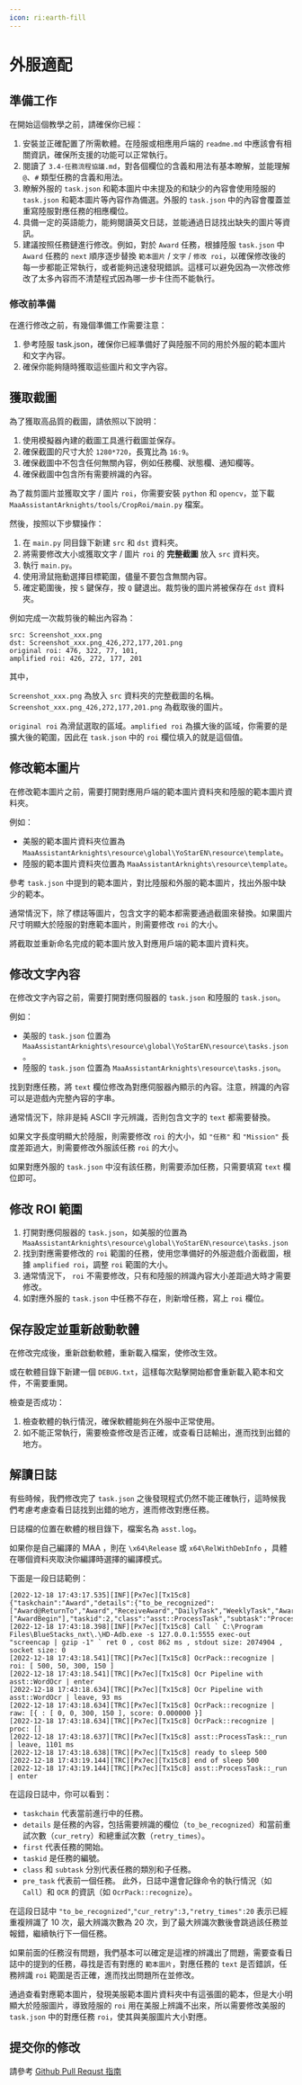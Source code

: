 ```yaml
---
icon: ri:earth-fill
---
```

# 外服適配

## 準備工作

在開始這個教學之前，請確保你已經：

1. 安裝並正確配置了所需軟體。在陸服或相應用戶端的 `readme.md` 中應該會有相關資訊，確保所支援的功能可以正常執行。
2. 閱讀了 `3.4-任務流程協議.md`，對各個欄位的含義和用法有基本瞭解，並能理解 `@`、`#` 類型任務的含義和用法。
3. 瞭解外服的 `task.json` 和範本圖片中未提及的和缺少的內容會使用陸服的 `task.json` 和範本圖片等內容作為備選。外服的 `task.json` 中的內容會覆蓋並重寫陸服對應任務的相應欄位。
4. 具備一定的英語能力，能夠閱讀英文日誌，並能通過日誌找出缺失的圖片等資訊。
5. 建議按照任務鏈進行修改。例如，對於 `Award` 任務，根據陸服 `task.json` 中 `Award` 任務的 `next` 順序逐步替換 `範本圖片` / `文字` / `修改 roi`，以確保修改後的每一步都能正常執行，或者能夠迅速發現錯誤。這樣可以避免因為一次修改修改了太多內容而不清楚程式因為哪一步卡住而不能執行。

### 修改前準備

在進行修改之前，有幾個準備工作需要注意：

1. 參考陸服 task.json，確保你已經準備好了與陸服不同的用於外服的範本圖片和文字內容。
2. 確保你能夠隨時獲取這些圖片和文字內容。

## 獲取截圖

為了獲取高品質的截圖，請依照以下說明：

1. 使用模擬器內建的截圖工具進行截圖並保存。
2. 確保截圖的尺寸大於 `1280*720`，長寬比為 `16:9`。
3. 確保截圖中不包含任何無關內容，例如任務欄、狀態欄、通知欄等。
4. 確保截圖中包含所有需要辨識的內容。

為了裁剪圖片並獲取文字 / 圖片 `roi`，你需要安裝 `python` 和 `opencv`，並下載 `MaaAssistantArknights/tools/CropRoi/main.py` 檔案。

然後，按照以下步驟操作：

1. 在 `main.py` 同目錄下新建 `src` 和 `dst` 資料夾。
2. 將需要修改大小或獲取文字 / 圖片 `roi` 的 **完整截圖** 放入 `src` 資料夾。
3. 執行 `main.py`。
4. 使用滑鼠拖動選擇目標範圍，儘量不要包含無關內容。
5. 確定範圍後，按 `S` 鍵保存，按 `Q` 鍵退出。裁剪後的圖片將被保存在 `dst` 資料夾。

例如完成一次裁剪後的輸出內容為：

``` log
src: Screenshot_xxx.png
dst: Screenshot_xxx.png_426,272,177,201.png
original roi: 476, 322, 77, 101,
amplified roi: 426, 272, 177, 201
```

其中，

`Screenshot_xxx.png` 為放入 `src` 資料夾的完整截圖的名稱。`Screenshot_xxx.png_426,272,177,201.png` 為截取後的圖片。

`original roi` 為滑鼠選取的區域。`amplified roi` 為擴大後的區域，你需要的是擴大後的範圍，因此在 `task.json` 中的 `roi` 欄位填入的就是這個值。

## 修改範本圖片

在修改範本圖片之前，需要打開對應用戶端的範本圖片資料夾和陸服的範本圖片資料夾。

例如：

- 美服的範本圖片資料夾位置為 `MaaAssistantArknights\resource\global\YoStarEN\resource\template`。
- 陸服的範本圖片資料夾位置為 `MaaAssistantArknights\resource\template`。

參考 `task.json` 中提到的範本圖片，對比陸服和外服的範本圖片，找出外服中缺少的範本。

通常情況下，除了標誌等圖片，包含文字的範本都需要通過截圖來替換。如果圖片尺寸明顯大於陸服的對應範本圖片，則需要修改 `roi` 的大小。

將截取並重新命名完成的範本圖片放入對應用戶端的範本圖片資料夾。

## 修改文字內容

在修改文字內容之前，需要打開對應伺服器的 `task.json` 和陸服的 `task.json`。

例如：

- 美服的 `task.json` 位置為 `MaaAssistantArknights\resource\global\YoStarEN\resource\tasks.json`。
- 陸服的 `task.json` 位置為 `MaaAssistantArknights\resource\tasks.json`。

找到對應任務，將 `text` 欄位修改為對應伺服器內顯示的內容。注意，辨識的內容可以是遊戲內完整內容的字串。

通常情況下，除非是純 ASCII 字元辨識，否則包含文字的 `text` 都需要替換。

如果文字長度明顯大於陸服，則需要修改 `roi` 的大小，如 `"任務"` 和 `"Mission"` 長度差距過大，則需要修改外服該任務 `roi` 的大小。

如果對應外服的 `task.json` 中沒有該任務，則需要添加任務，只需要填寫 `text` 欄位即可。

## 修改 ROI 範圍

1. 打開對應伺服器的 `task.json`，如美服的位置為 `MaaAssistantArknights\resource\global\YoStarEN\resource\tasks.json`
2. 找到對應需要修改的 `roi` 範圍的任務，使用您準備好的外服遊戲介面截圖，根據 `amplified roi`，調整 `roi` 範圍的大小。
3. 通常情況下， `roi` 不需要修改，只有和陸服的辨識內容大小差距過大時才需要修改。
4. 如對應外服的 `task.json` 中任務不存在，則新增任務，寫上 `roi` 欄位。

## 保存設定並重新啟動軟體

在修改完成後，重新啟動軟體，重新載入檔案，使修改生效。

或在軟體目錄下新建一個 `DEBUG.txt`，這樣每次點擊開始都會重新載入範本和文件，不需要重開。

檢查是否成功：

1. 檢查軟體的執行情況，確保軟體能夠在外服中正常使用。
2. 如不能正常執行，需要檢查修改是否正確，或查看日誌輸出，進而找到出錯的地方。

## 解讀日誌

有些時候，我們修改完了 `task.json` 之後發現程式仍然不能正確執行，這時候我們考慮考慮查看日誌找到出錯的地方，進而修改對應任務。

日誌檔的位置在軟體的根目錄下，檔案名為 `asst.log`。

如果你是自己編譯的 MAA ，則在 `\x64\Release` 或 `x64\RelWithDebInfo` ，具體在哪個資料夾取決你編譯時選擇的編譯模式。

下面是一段日誌範例：

``` log
[2022-12-18 17:43:17.535][INF][Px7ec][Tx15c8] {"taskchain":"Award","details":{"to_be_recognized":["Award@ReturnTo","Award","ReceiveAward","DailyTask","WeeklyTask","Award@CloseAnno","Award@CloseAnnoTexas","Award@TodaysSupplies","Award@FromStageSN"],"cur_retry":10,"retry_times":20},"first":["AwardBegin"],"taskid":2,"class":"asst::ProcessTask","subtask":"ProcessTask","pre_task":"AwardBegin"}
[2022-12-18 17:43:18.398][INF][Px7ec][Tx15c8] Call ` C:\Program Files\BlueStacks_nxt\.\HD-Adb.exe -s 127.0.0.1:5555 exec-out "screencap | gzip -1" ` ret 0 , cost 862 ms , stdout size: 2074904 , socket size: 0
[2022-12-18 17:43:18.541][TRC][Px7ec][Tx15c8] OcrPack::recognize | roi: [ 500, 50, 300, 150 ]
[2022-12-18 17:43:18.541][TRC][Px7ec][Tx15c8] Ocr Pipeline with asst::WordOcr | enter
[2022-12-18 17:43:18.634][TRC][Px7ec][Tx15c8] Ocr Pipeline with asst::WordOcr | leave, 93 ms
[2022-12-18 17:43:18.634][TRC][Px7ec][Tx15c8] OcrPack::recognize | raw: [{ : [ 0, 0, 300, 150 ], score: 0.000000 }]
[2022-12-18 17:43:18.634][TRC][Px7ec][Tx15c8] OcrPack::recognize | proc: []
[2022-12-18 17:43:18.637][TRC][Px7ec][Tx15c8] asst::ProcessTask::_run | leave, 1101 ms
[2022-12-18 17:43:18.638][TRC][Px7ec][Tx15c8] ready to sleep 500
[2022-12-18 17:43:19.144][TRC][Px7ec][Tx15c8] end of sleep 500
[2022-12-18 17:43:19.144][TRC][Px7ec][Tx15c8] asst::ProcessTask::_run | enter
```

在這段日誌中，你可以看到：

- `taskchain` 代表當前進行中的任務。
- `details` 是任務的內容，包括需要辨識的欄位（`to_be_recognized`）和當前重試次數（`cur_retry`）和總重試次數（`retry_times`）。
- `first` 代表任務的開始。
- `taskid` 是任務的編號。
- `class` 和 `subtask` 分別代表任務的類別和子任務。
- `pre_task` 代表前一個任務。
此外，日誌中還會記錄命令的執行情況（如 `Call`）和 `OCR` 的資訊（如 `OcrPack::recognize`）。

在這段日誌中 `"to_be_recognized"`,`"cur_retry":3,"retry_times":20` 表示已經重複辨識了 10 次，最大辨識次數為 20 次，到了最大辨識次數後會跳過該任務並報錯，繼續執行下一個任務。

如果前面的任務沒有問題，我們基本可以確定是這裡的辨識出了問題，需要查看日誌中的提到的任務，尋找是否有對應的 `範本圖片`，對應任務的 `text` 是否錯誤，任務辨識 `roi` 範圍是否正確，進而找出問題所在並修改。

通過查看對應範本圖片，發現美服範本圖片資料夾中有這張圖的範本，但是大小明顯大於陸服圖片，導致陸服的 `roi` 用在美服上辨識不出來，所以需要修改美服的 `task.json` 中的對應任務 `roi`，使其與美服圖片大小對應。

## 提交你的修改

請參考 [Github Pull Requst 指南](../2.2-開發相關.md)
